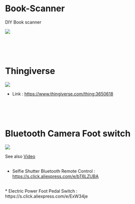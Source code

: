 # Book-Scanner
DIY Book scanner 
 
<img src="https://user-images.githubusercontent.com/50730409/58740377-161e2a00-844b-11e9-854d-bc4eecbf88b2.png">


<br><br><br>
<h1> Thingiverse </h1>
<img src="https://user-images.githubusercontent.com/50730409/58740389-2209ec00-844b-11e9-93a9-18dd1febbe5c.png">
 
* Link : https://www.thingiverse.com/thing:3650618 
 
<br><br><br>
<h1> Bluetooth Camera Foot switch </h1>
 
![](http://img.youtube.com/vi/T_g6hAn3ROM/0.jpg)

See also [Video](https://www.youtube.com/watch?v=T_g6hAn3ROM)
<br><br>
* Selfie Shutter Bluetooth Remote Control : https://s.click.aliexpress.com/e/bT6LZUBA
 <br>
* Electric Power Foot Pedal Switch : https://s.click.aliexpress.com/e/ExW34je
 
